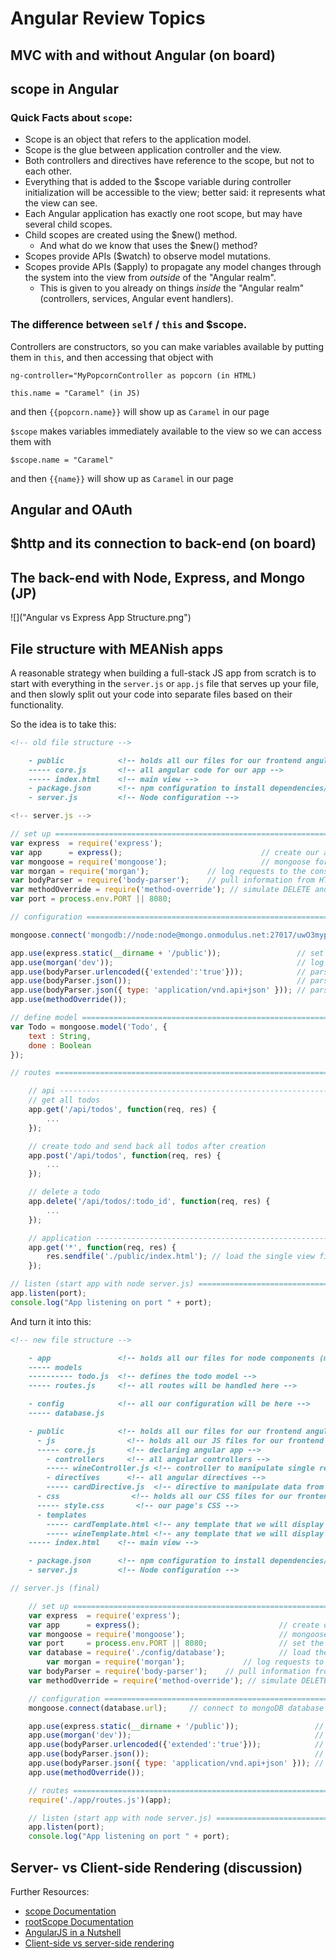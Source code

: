 # Angular Review Topics

## MVC with and without Angular (on board)

## scope in Angular

### Quick Facts about `scope`:

- Scope is an object that refers to the application model.
- Scope is the glue between application controller and the view.
- Both controllers and directives have reference to the scope, but not to each other.
- Everything that is added to the $scope variable during controller initialization will be accessible to the view; better said: it represents what the view can see.
- Each Angular application has exactly one root scope, but may have several child scopes.
- Child scopes are created using the $new() method.
    - And what do we know that uses the $new() method?
- Scopes provide APIs ($watch) to observe model mutations.
- Scopes provide APIs ($apply) to propagate any model changes through the system into the view from *outside* of the "Angular realm".
    - This is given to you already on things *inside* the "Angular realm" (controllers, services, Angular event handlers).

### The difference between `self` / `this` and $scope.
    
Controllers are constructors, so you can make variables available by putting them in `this`, and then accessing that object with 
    
    ng-controller="MyPopcornController as popcorn (in HTML)
        
    this.name = "Caramel" (in JS)
        
and then ```{{popcorn.name}}``` will show up as ```Caramel``` in our page
    
```$scope``` makes variables immediately available to the view so we can access them with
    
    $scope.name = "Caramel"
        
and then ```{{name}}``` will show up as ```Caramel``` in our page

## Angular and OAuth

## $http and its connection to back-end (on board)

## The back-end with Node, Express, and Mongo (JP)

![]("Angular vs Express App Structure.png")

## File structure with MEANish apps

A reasonable strategy when building a full-stack JS app from scratch is to start with everything in the `server.js` or `app.js` file that serves up your file, and then slowly split out your code into separate files based on their functionality.

So the idea is to take this:

```markdown
<!-- old file structure -->

    - public            <!-- holds all our files for our frontend angular application -->
    ----- core.js       <!-- all angular code for our app -->
    ----- index.html    <!-- main view -->
    - package.json      <!-- npm configuration to install dependencies/modules -->
    - server.js         <!-- Node configuration -->
```

```javascript
<!-- server.js -->

// set up ======================================================================
var express  = require('express');
var app      = express();                               // create our app w/ express
var mongoose = require('mongoose');                     // mongoose for mongodb
var morgan = require('morgan');             // log requests to the console (express4)
var bodyParser = require('body-parser');    // pull information from HTML POST (express4)
var methodOverride = require('method-override'); // simulate DELETE and PUT (express4)
var port = process.env.PORT || 8080;

// configuration ===============================================================

mongoose.connect('mongodb://node:node@mongo.onmodulus.net:27017/uwO3mypu');     // connect to mongoDB database on modulus.io

app.use(express.static(__dirname + '/public'));                 // set the static files location /public/img will be /img for users
app.use(morgan('dev'));                                         // log every request to the console
app.use(bodyParser.urlencoded({'extended':'true'}));            // parse application/x-www-form-urlencoded
app.use(bodyParser.json());                                     // parse application/json
app.use(bodyParser.json({ type: 'application/vnd.api+json' })); // parse application/vnd.api+json as json
app.use(methodOverride());

// define model ================================================================
var Todo = mongoose.model('Todo', {
    text : String,
    done : Boolean
});

// routes ======================================================================

    // api ---------------------------------------------------------------------
    // get all todos
    app.get('/api/todos', function(req, res) {
        ...
    });

    // create todo and send back all todos after creation
    app.post('/api/todos', function(req, res) {
        ...
    });

    // delete a todo
    app.delete('/api/todos/:todo_id', function(req, res) {
        ...
    });

    // application -------------------------------------------------------------
    app.get('*', function(req, res) {
        res.sendfile('./public/index.html'); // load the single view file (angular will handle the page changes on the front-end)
    });

// listen (start app with node server.js) ======================================
app.listen(port);
console.log("App listening on port " + port);
```

And turn it into this:

```markdown
<!-- new file structure -->

    - app               <!-- holds all our files for node components (models, routes) -->
    ----- models
    ---------- todo.js  <!-- defines the todo model -->
    ----- routes.js     <!-- all routes will be handled here -->

    - config            <!-- all our configuration will be here -->
    ----- database.js

    - public            <!-- holds all our files for our frontend angular application -->
      - js                <!-- holds all our JS files for our frontend angular application -->
      ----- core.js       <!-- declaring angular app -->
        - controllers     <!-- all angular controllers -->
        ----- wineController.js <!-- controller to manipulate single resource -->
        - directives      <!-- all angular directives -->
        ----- cardDirective.js  <!-- directive to manipulate data from single tag name or attribute-->
      - css                <!-- holds all our CSS files for our frontend angular application -->
      ----- style.css       <!-- our page's CSS -->  
      - templates
        ----- cardTemplate.html <!-- any template that we will display with ng-route, directives, etc. -->
        ----- wineTemplate.html <!-- any template that we will display with ng-route, directives, etc. -->
    ----- index.html    <!-- main view -->

    - package.json      <!-- npm configuration to install dependencies/modules -->
    - server.js         <!-- Node configuration -->
```

```javascript
// server.js (final)

    // set up ======================================================================
    var express  = require('express');
    var app      = express();                               // create our app w/ express
    var mongoose = require('mongoose');                     // mongoose for mongodb
    var port     = process.env.PORT || 8080;                // set the port
    var database = require('./config/database');            // load the database config
        var morgan = require('morgan');             // log requests to the console (express4)
    var bodyParser = require('body-parser');    // pull information from HTML POST (express4)
    var methodOverride = require('method-override'); // simulate DELETE and PUT (express4)

    // configuration ===============================================================
    mongoose.connect(database.url);     // connect to mongoDB database on modulus.io

    app.use(express.static(__dirname + '/public'));                 // set the static files location /public/img will be /img for users
    app.use(morgan('dev'));                                         // log every request to the console
    app.use(bodyParser.urlencoded({'extended':'true'}));            // parse application/x-www-form-urlencoded
    app.use(bodyParser.json());                                     // parse application/json
    app.use(bodyParser.json({ type: 'application/vnd.api+json' })); // parse application/vnd.api+json as json
    app.use(methodOverride());

    // routes ======================================================================
    require('./app/routes.js')(app);

    // listen (start app with node server.js) ======================================
    app.listen(port);
    console.log("App listening on port " + port);
```

## Server- vs Client-side Rendering (discussion)

Further Resources: 
- [scope Documentation](https://docs.angularjs.org/guide/scope)
- [rootScope Documentation](https://docs.angularjs.org/api/ng/type/$rootScope.Scope)
- [AngularJS in a Nutshell](https://blog.informatech.cr/2014/04/15/jsapps-101-angular-js/)
- [Client-side vs server-side rendering](http://techbeacon.com/understanding-front-end-vs-back-end-performance-metrics-mobile-apps)
